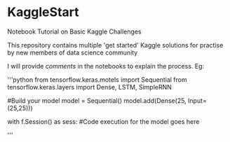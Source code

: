 # KaggleStart
Notebook Tutorial on Basic Kaggle Challenges

This repository contains multiple 'get started' Kaggle solutions for practise by new members of data science community

I will provide _comments_ in the notebooks to explain the process. Eg:

'''python
from tensorflow.keras.motels import Sequential
from tensorflow.keras.layers import Dense, LSTM, SimpleRNN

#Build your model
model = Sequential()
model.add(Dense(25, Input=(25,25)))


with f.Session() as sess:
  #Code execution for the model goes here
  
'''
